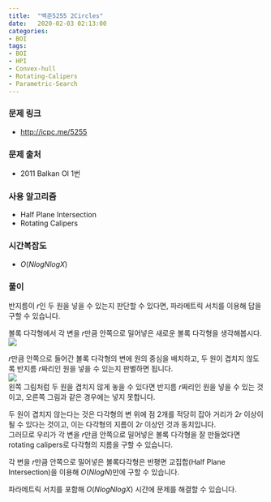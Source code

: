 ```yaml
---
title:  "백준5255 2Circles"
date:   2020-02-03 02:13:00
categories:
- BOI
tags:
- BOI
- HPI
- Convex-hull
- Rotating-Calipers
- Parametric-Search
---
```


### 문제 링크
* http://icpc.me/5255

### 문제 출처
* 2011 Balkan OI 1번

### 사용 알고리즘
* Half Plane Intersection
* Rotating Calipers

### 시간복잡도
* $O(N log N log X)$

### 풀이
반지름이 $r$인 두 원을 넣을 수 있는지 판단할 수 있다면, 파라메트릭 서치를 이용해 답을 구할 수 있습니다.

볼록 다각형에서 각 변을 $r$만큼 안쪽으로 밀어넣은 새로운 볼록 다각형을 생각해봅시다.<br>
![](https://i.imgur.com/Z7WJmCR.png)

$r$만큼 안쪽으로 들어간 볼록 다각형의 변에 원의 중심을 배치하고, 두 원이 겹치지 않도록 반지름 $r$짜리인 원을 넣을 수 있는지 판별하면 됩니다.<Br>
![](https://i.imgur.com/wjntsiW.png)<br>
왼쪽 그림처럼 두 원을 겹치지 않게 놓을 수 있다면 반지름 $r$짜리인 원을 넣을 수 있는 것이고, 오른쪽 그림과 같은 경우에는 넣지 못합니다.

두 원이 겹치지 않는다는 것은 다각형의 변 위에 점 2개를 적당히 잡아 거리가 $2r$ 이상이 될 수 있다는 것이고, 이는 다각형의 지름이 $2r$ 이상인 것과 동치입니다.<br>
그러므로 우리가 각 변을 $r$만큼 안쪽으로 밀어넣은 볼록 다각형을 잘 만들었다면 rotating calipers로 다각형의 지름을 구할 수 있습니다.

각 변을 $r$만큼 안쪽으로 밀어넣은 볼록다각형은 반평면 교집합(Half Plane Intersection)을 이용해 $O(N log N)$만에 구할 수 있습니다.

파라메트릭 서치를 포함해 $O(N log N log X)$ 시간에 문제를 해결할 수 있습니다.
